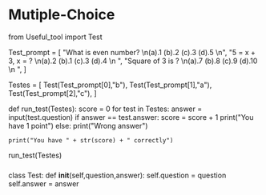 # Mutiple-Choice
from Useful_tool import Test


Test_prompt = [
    "What is even number? \n(a).1  (b).2  (c).3   (d).5 \n",
    "5 = x + 3, x = ? \n(a).2   (b).1   (c).3   (d).4 \n ",
    "Square of 3 is ? \n(a).7  (b).8   (c).9  (d).10 \n ",
]

Testes = [
    Test(Test_prompt[0],"b"),
    Test(Test_prompt[1],"a"),
    Test(Test_prompt[2],"c"),
]

def run_test(Testes):
    score = 0
    for test in Testes:
        answer = input(test.question)
        if answer == test.answer:
            score = score + 1
            print("You have 1 point")
        else:
            print("Wrong answer")

    print("You have " + str(score) + " correctly")

run_test(Testes)

###
class Test:
    def __init__(self,question,answer):
        self.question = question
        self.answer = answer
###
